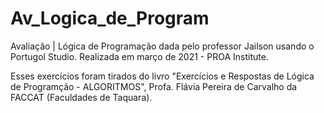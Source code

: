 # Av_Logica_de_Program
Avaliação | Lógica de Programação dada pelo professor Jailson usando o  Portugol Studio.
Realizada em março de 2021 - PROA Institute.

Esses exercícios foram tirados do livro "Exercícios e Respostas de Lógica de Programção - ALGORITMOS", Profa. Flávia Pereira de Carvalho da FACCAT (Faculdades de Taquara).
